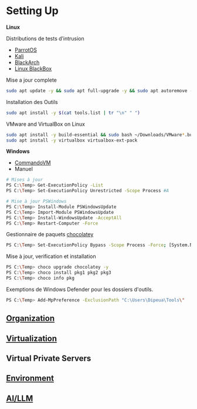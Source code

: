 # Setting Up

**Linux**

Distributions de tests d’intrusion

- [ParrotOS](https://www.parrotsec.org/)
- [Kali](https://www.kali.org/)
- [BlackArch](https://blackarch.org/)
- [Linux BlackBox](https://linux.backbox.org/)

Mise a jour complete

```sh
sudo apt update -y && sudo apt full-upgrade -y && sudo apt autoremove -y && sudo apt autoclean -y
```

Installation des Outils

```sh
sudo apt install -y $(cat tools.list | tr "\n" " ")
```

VMware and VirtualBox on Linux

```sh
sudo apt install -y build-essential && sudo bash ~/Downloads/VMware*.bundle
sudo apt install -y virtualbox virtualbox-ext-pack
```

**Windows**

- [CommandoVM](https://github.com/mandiant/commando-vm)
- Manuel

```sh
# Mises à jour 
PS C:\Temp> Get-ExecutionPolicy -List
PS C:\Temp> Set-ExecutionPolicy Unrestricted -Scope Process #A

# Mise à jour PSWindows
PS C:\Temp> Install-Module PSWindowsUpdate
PS C:\Temp> Import-Module PSWindowsUpdate
PS C:\Temp> Install-WindowsUpdate -AcceptAll  
PS C:\Temp> Restart-Computer -Force
```

Gestionnaire de paquets [chocolatey](https://docs.chocolatey.org/en-us/choco/commands/install)

```sh
PS C:\Temp> Set-ExecutionPolicy Bypass -Scope Process -Force; [System.Net.ServicePointManager]::SecurityProtocol = [System.Net.ServicePointManager]::SecurityProtocol -bor 3072; iex ((New-Object System.Net.WebClient).DownloadString('https://chocolatey.org/install.ps1'))
```

Mise à jour, verification et installation

```sh
PS C:\Temp> choco upgrade chocolatey -y 
PS C:\Temp> choco install pkg1 pkg2 pkg3 
PS C:\Temp> choco info pkg 
```

Exemptions de Windows Defender pour les dossiers d'outils.

```sh
PS C:\Temp> Add-MpPreference -ExclusionPath "C:\Users\Dipeua\Tools\"
```

## [Organization](./Organization.md)

## [Virtualization](./Virtualization.md)

## Virtual Private Servers

## [Environment](./Environment.md)

## [AI/LLM](./AI-LLM.md)

